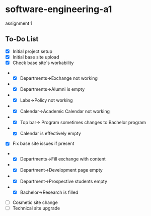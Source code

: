 # software-engineering-a1
assignment 1

## To-Do List

- [x] Initial project setup
- [x] Initial base site upload
- [x] Check base site`s workability
- - [x] Departments->Exchange not working
- - [x] Departments->Alumni is empty
- - [x] Labs->Policy not working
- - [x] Calendar->Academic Calendar not working
- - [x] Top bar-> Program sometimes changes to Bachelor program
- - [x] Calendar is effectively empty
- [x] Fix base site issues if present
- - [x] Departments->Fill exchange with content
- - [x] Department->Development page empty
- - [x] Department->Prospective students empty
- - [x] Bachelor->Research is filled
- [ ] Cosmetic site change
- [ ] Technical site upgrade
